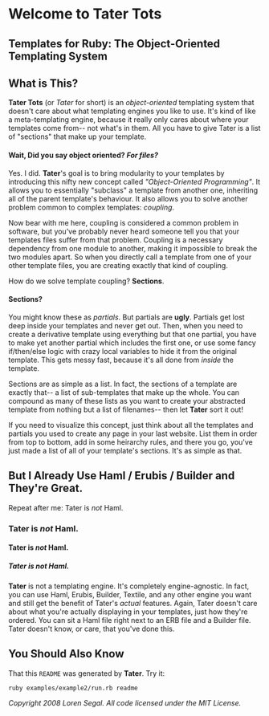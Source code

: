 # Welcome to Tater Tots
## Templates for Ruby: The Object-Oriented Templating System
## What is This?

**Tater Tots** (or _Tater_ for short) is an _object-oriented_ templating system that doesn't care about
what templating engines you like to use. It's kind of like a meta-templating engine, because it really
only cares about where your templates come from-- not what's in them. All you have to give Tater is
a list of "sections" that make up your template.

#### Wait, Did you say object oriented? _For files?_

Yes. I did. **Tater**'s goal is to bring modularity to your templates by introducing this nifty new concept
called _"Object-Oriented Programming"_. It allows you to essentially "subclass" a template from another one,
inheriting all of the parent template's behaviour. It also allows you to solve another problem common to
complex templates: _coupling_.

Now bear with me here, coupling is considered a common problem in software, but you've probably never heard
someone tell you that your templates files suffer from that problem. Coupling is a necessary dependency from
one module to another, making it impossible to break the two modules apart. So when you directly call a template
from one of your other template files, you are creating exactly that kind of coupling.

How do we solve template coupling? **Sections**.

#### Sections?

You might know these as _partials_. But partials are **ugly**. Partials get lost deep inside your templates
and never get out. Then, when you need to create a derivative template using everything but that one partial,
you have to make yet another partial which includes the first one, or use some fancy if/then/else logic with
crazy local variables to hide it from the original template. This gets messy fast, because it's all done 
from _inside_ the template.

Sections are as simple as a list. In fact, the sections of a template are exactly that-- a list of sub-templates
that make up the whole. You can compound as many of these lists as you want to create your abstracted template
from nothing but a list of filenames-- then let **Tater** sort it out! 

If you need to visualize this concept, just think about all the templates and partials you used to create any
page in your last website. List them in order from top to bottom, add in some heirarchy rules, and there you go, 
you've just made a list of all of your template's sections. It's as simple as that.

## But I Already Use Haml / Erubis / Builder and They're Great.

Repeat after me: Tater is _not_ Haml. 

### Tater is _not_ Haml.
#### Tater is _not_ Haml.
##### Tater is _not_ Haml.

**Tater** is not a templating engine. It's completely engine-agnostic. In fact, you can use Haml,
Erubis, Builder, Textile, and any other engine you want and still get the benefit of Tater's 
_actual_ features. Again, Tater doesn't care about what you're actually displaying in your templates,
just how they're ordered. You can sit a Haml file right next to an ERB file and a Builder file. Tater
doesn't know, or care, that you've done this.

## You Should Also Know

That this `README` was generated by **Tater**. Try it:

    ruby examples/example2/run.rb readme


_Copyright 2008 Loren Segal._
_All code licensed under the MIT License._
